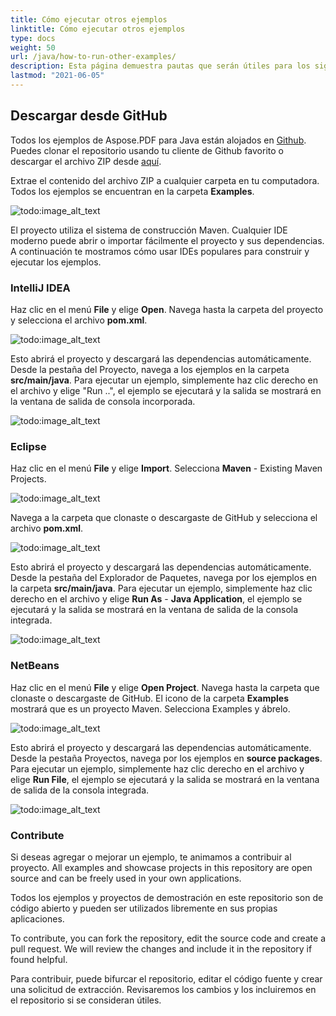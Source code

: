 ```yaml
---
title: Cómo ejecutar otros ejemplos
linktitle: Cómo ejecutar otros ejemplos
type: docs
weight: 50
url: /java/how-to-run-other-examples/    
description: Esta página demuestra pautas que serán útiles para los siguientes requisitos antes de descargar y ejecutar los ejemplos.
lastmod: "2021-06-05"
---
```


## Descargar desde GitHub

Todos los ejemplos de Aspose.PDF para Java están alojados en [Github](https://github.com/aspose-pdf/Aspose.PDF-for-Java). Puedes clonar el repositorio usando tu cliente de Github favorito o descargar el archivo ZIP desde [aquí](https://github.com/aspose-pdf/Aspose.PDF-for-Java/archive/master.zip).

Extrae el contenido del archivo ZIP a cualquier carpeta en tu computadora. Todos los ejemplos se encuentran en la carpeta **Examples**.

![todo:image_alt_text](how-to-run-the-examples_1.png)

El proyecto utiliza el sistema de construcción Maven. Cualquier IDE moderno puede abrir o importar fácilmente el proyecto y sus dependencias. A continuación te mostramos cómo usar IDEs populares para construir y ejecutar los ejemplos.

### IntelliJ IDEA

Haz clic en el menú **File** y elige **Open**.
 Navega hasta la carpeta del proyecto y selecciona el archivo **pom.xml**.

![todo:image_alt_text](how-to-run-the-examples_2.png)

Esto abrirá el proyecto y descargará las dependencias automáticamente. Desde la pestaña del Proyecto, navega a los ejemplos en la carpeta **src/main/java**. Para ejecutar un ejemplo, simplemente haz clic derecho en el archivo y elige "Run ..", el ejemplo se ejecutará y la salida se mostrará en la ventana de salida de consola incorporada.

![todo:image_alt_text](how-to-run-the-examples_3.png)

### Eclipse

Haz clic en el menú **File** y elige **Import**. Selecciona **Maven** - Existing Maven Projects.

![todo:image_alt_text](how-to-run-the-examples_4.png)

Navega a la carpeta que clonaste o descargaste de GitHub y selecciona el archivo **pom.xml**.

![todo:image_alt_text](how-to-run-the-examples_5.png)

Esto abrirá el proyecto y descargará las dependencias automáticamente. Desde la pestaña del Explorador de Paquetes, navega por los ejemplos en la carpeta **src/main/java**. Para ejecutar un ejemplo, simplemente haz clic derecho en el archivo y elige **Run As** - **Java Application**, el ejemplo se ejecutará y la salida se mostrará en la ventana de salida de la consola integrada.

![todo:image_alt_text](how-to-run-the-examples_6.png)

### NetBeans

Haz clic en el menú **File** y elige **Open Project**. Navega hasta la carpeta que clonaste o descargaste de GitHub. El icono de la carpeta **Examples** mostrará que es un proyecto Maven. Selecciona Examples y ábrelo.

![todo:image_alt_text](how-to-run-the-examples_7.png)

Esto abrirá el proyecto y descargará las dependencias automáticamente. Desde la pestaña Proyectos, navega por los ejemplos en **source packages**. Para ejecutar un ejemplo, simplemente haz clic derecho en el archivo y elige **Run File**, el ejemplo se ejecutará y la salida se mostrará en la ventana de salida de la consola integrada.

![todo:image_alt_text](how-to-run-the-examples_8.png)

### Contribute

Si deseas agregar o mejorar un ejemplo, te animamos a contribuir al proyecto. All examples and showcase projects in this repository are open source and can be freely used in your own applications.

Todos los ejemplos y proyectos de demostración en este repositorio son de código abierto y pueden ser utilizados libremente en sus propias aplicaciones.

To contribute, you can fork the repository, edit the source code and create a pull request. We will review the changes and include it in the repository if found helpful.

Para contribuir, puede bifurcar el repositorio, editar el código fuente y crear una solicitud de extracción. Revisaremos los cambios y los incluiremos en el repositorio si se consideran útiles.